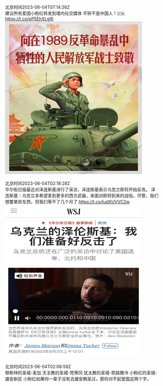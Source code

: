 北京时间2023-06-04T07:14:26Z<br>建议所有爱国小粉红转发到墙内社交媒体
不转不是中国人！🇨🇳 https://t.co/pP5EhXLgI6<br><img src='/temp/image/2023/t-Month-6/1665134878126489600_0.jpg' width='450' height='500'><br><br>北京时间2023-06-04T02:18:28Z<br>华尔街日报最近对泽连斯基进行了采访，泽连斯基表示乌克兰即将开始反攻。
泽连斯基：乌克兰本希望拿到更多的西方武器，来面对即将到来的战役。尽管，我们想要某些东西，但我们等不了几个月了 https://t.co/IudXUVVC2w<br><img src='/temp/image/2023/t-Month-6/1665060395017486336_0.jpg' width='450' height='500'><br><br>北京时间2023-06-04T02:08:59Z<br>穆斯林的圣城-麦加
天主教的圣城-梵蒂冈
犹太教的圣城-耶路撒冷
小粉红的圣城-雄安新区
小粉红如果你一辈子没有去雄安朝圣过，那你对不起爱国这两个字。<br><br><br>